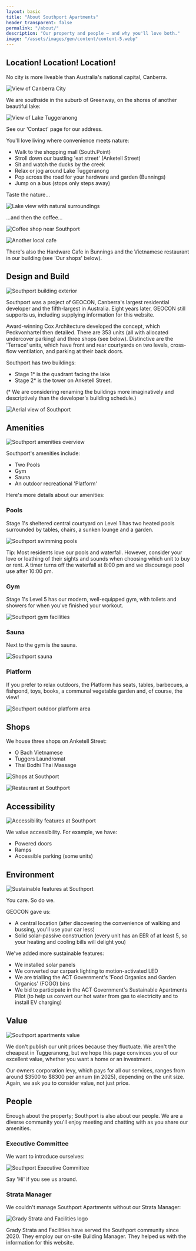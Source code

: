 ```yaml
---
layout: basic
title: "About Southport Apartments"
header_transparent: false
permalink: "/about/"
description: "Our property and people — and why you'll love both."
image: "/assets/images/gen/content/content-5.webp"
---
```


## Location! Location! Location!

No city is more liveable than Australia's national capital, Canberra.

![View of Canberra City](/assets/images/pages/1-about-002.jpeg)

We are southside in the suburb of Greenway, on the shores of another beautiful lake:

![View of Lake Tuggeranong](/assets/images/pages/1-about-003.jpeg)

See our 'Contact' page for our address.

You'll love living where convenience meets nature:

- Walk to the shopping mall (South.Point)
- Stroll down our bustling 'eat street' (Anketell Street)
- Sit and watch the ducks by the creek
- Relax or jog around Lake Tuggeranong
- Pop across the road for your hardware and garden (Bunnings)
- Jump on a bus (stops only steps away)

Taste the nature...

![Lake view with natural surroundings](/assets/images/pages/1-about-004.jpg)

...and then the coffee...

![Coffee shop near Southport](/assets/images/pages/1-about-005.jpg)

![Another local cafe](/assets/images/pages/1-about-006.jpg)

There's also the Hardware Cafe in Bunnings and the Vietnamese restaurant in our building (see 'Our shops' below).

## Design and Build

![Southport building exterior](/assets/images/pages/1-about-007.jpg)

Southport was a project of GEOCON, Canberra's largest residential developer and the fifth-largest in Australia. Eight years later, GEOCON still supports us, including supplying information for this website.

Award-winning Cox Architecture developed the concept, which Peckvonhartel then detailed. There are 353 units (all with allocated undercover parking) and three shops (see below). Distinctive are the 'Terrace' units, which
have front and rear courtyards on two levels, cross-flow ventilation, and parking at their back doors.

Southport has two buildings:

- Stage 1\* is the quadrant facing the lake
- Stage 2\* is the tower on Anketell Street.

(\* We are considering renaming the buildings more imaginatively and descriptively than the developer's building schedule.)

![Aerial view of Southport](/assets/images/pages/1-about-008.jpg)

## Amenities

![Southport amenities overview](/assets/images/pages/1-about-009.jpg)

Southport's amenities include:

- Two Pools
- Gym
- Sauna
- An outdoor recreational 'Platform'

Here's more details about our amenities:

### Pools

Stage 1's sheltered central courtyard on Level 1 has two heated pools surrounded by tables, chairs, a sunken lounge and a garden.

![Southport swimming pools](/assets/images/pages/1-about-010.jpg)

Tip: Most residents love our pools and waterfall. However, consider your love or loathing of their sights and sounds when choosing which unit to buy or rent. A timer turns off the waterfall at 8:00 pm and we discourage
pool use after 10:00 pm.

### Gym

Stage 1's Level 5 has our modern, well-equipped gym, with toilets and showers for when you've finished your workout.

![Southport gym facilities](/assets/images/pages/1-about-011.jpg)

### Sauna

Next to the gym is the sauna.

![Southport sauna](/assets/images/pages/1-about-012.jpg)

### Platform

If you prefer to relax outdoors, the Platform has seats, tables, barbecues, a fishpond, toys, books, a communal vegetable garden and, of course, the view!

![Southport outdoor platform area](/assets/images/pages/1-about-013.jpg)

## Shops

We house three shops on Anketell Street:

- O Bach Vietnamese
- Tuggers Laundromat
- Thai Bodhi Thai Massage

![Shops at Southport](/assets/images/pages/1-about-014.jpg)

![Restaurant at Southport](/assets/images/pages/1-about-015.jpg)

## Accessibility

![Accessibility features at Southport](/assets/images/pages/1-about-016.jpg)

We value accessibility. For example, we have:

- Powered doors
- Ramps
- Accessible parking (some units)

## Environment

![Sustainable features at Southport](/assets/images/pages/1-about-017.jpg)

You care. So do we.

GEOCON gave us:

- A central location (after discovering the convenience of walking and bussing, you'll use your car less)
- Solid solar-passive construction (every unit has an EER of at least 5, so your heating and cooling bills will delight you)

We've added more sustainable features:

- We installed solar panels
- We converted our carpark lighting to motion-activated LED
- We are trialling the ACT Government's 'Food Organics and Garden Organics' (FOGO) bins
- We bid to participate in the ACT Government's Sustainable Apartments Pilot (to help us convert our hot water from gas to electricity and to install EV charging)

## Value

![Southport apartments value](/assets/images/pages/1-about-018.jpg)

We don't publish our unit prices because they fluctuate. We aren't the cheapest in Tuggeranong, but we hope this page convinces you of our excellent value, whether you want a home or an investment.

Our owners corporation levy, which pays for all our services, ranges from around $3500 to $8300 per annum (in 2025), depending on the unit size. Again, we ask you to consider value, not just price.

## People

Enough about the property; Southport is also about our people. We are a diverse community you'll enjoy meeting and chatting with as you share our amenities.

### Executive Committee

We want to introduce ourselves:

![Southport Executive Committee](/assets/images/pages/1-about-019.jpg)

Say 'Hi' if you see us around.

### Strata Manager

We couldn't manage Southport Apartments without our Strata Manager:

![Grady Strata and Facilities logo](/assets/images/pages/1-about-020.jpg)

Grady Strata and Facilities have served the Southport community since 2020. They employ our on-site Building Manager. They helped us with the information for this website.
